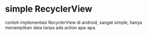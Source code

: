 # simple RecyclerView

contoh implementasi RecyclerView di android, sangat simple, hanya menampilkan data tanpa ada action apa-apa.
